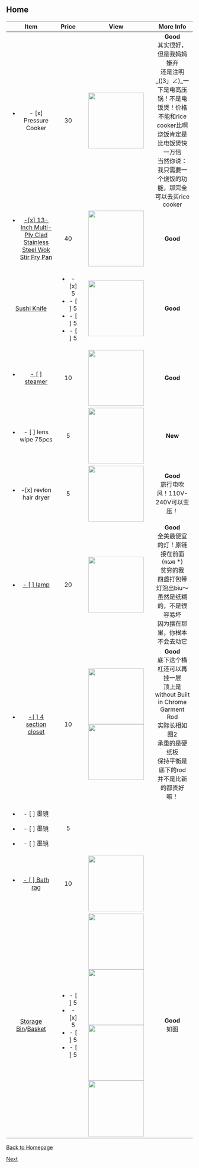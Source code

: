 ## Home



| Item | Price | View | More Info |
| :--: | :---: | :--: | :-------: |
|<ul><li>- [x] Pressure Cooker</li></ul>|30|<img src="https://ws3.sinaimg.cn/large/006tNbRwly1fucppmb9rfj30m80m8q3n.jpg" width="150" />|**Good**<br />其实很好，但是我妈妈嫌弃<br />还是注明_(¦3」∠)_一下是电高压锅！不是电饭煲！价格不能和rice cooker比啊<br />烧饭肯定是比电饭煲快一万倍<br />当然你说：我只需要一个烧饭的功能，那完全可以去买rice cooker|
|<a href="https://amzn.to/2Mwdq7T"><ul><li>-[x] 13-Inch Multi-Ply Clad Stainless Steel Wok Stir Fry Pan</ul></li></a>|40|<img src="https://images-na.ssl-images-amazon.com/images/I/61kQNlAN5KL._SL1500_.jpg" width="150">|**Good**|
|<a href="https://amzn.to/2wj8TMj">Sushi Knife</a>|<ul><li>- [x] 5</li><li>- [ ] 5</li><li>- [ ] 5</li><li>- [ ] 5</li></ul>|<img src="https://bit.ly/2MN5Fdo" width="150">|**Good**|
|<a href="https://amzn.to/2MN72bX"><ul><li>- [ ] steamer</li></ul></a>|10|<img src="https://images-na.ssl-images-amazon.com/images/I/31ng7FPz24L.jpg" width="150">|**Good**|
|<a herf="https://amzn.to/2o742ZK"><ul><li>- [ ] lens wipe 75pcs </li></ul></a>|5|<img src="https://images-na.ssl-images-amazon.com/images/I/510g3xAb8mL.jpg" width="150">|**New**|
|<ul><li> -[x] revlon hair dryer</li></ul>|5|<img src="https://bit.ly/2MtZg7A" width="150">|**Good**<br />旅行电吹风！110V-240V可以变压！|
|<a href="https://bit.ly/2Augzj9"><ul><li>- [ ] lamp </li></ul></a>|20|<img src="https://www.ikea.com/PIAimages/0529949_PE646443_S5.JPG" width="150" />|**Good**<br />全美最便宜的灯！原链接在前面(ฅωฅ *)<br />贫穷的我<br />四盏打包带灯泡出biu～<br />虽然是纸糊的，不是很容易坏<br />因为摆在那里，你根本不会去动它|
|<a href="https://amzn.to/2Myf8FO"><ul><li>-[ ] 4 section closet </li></ul></a>|10|<img src="https://images-na.ssl-images-amazon.com/images/I/91pXKH8MA2L._SL1500_.jpg" width="150"><img src="https://ws2.sinaimg.cn/large/006tNbRwly1ful8qaxk2vj30ik0gdwfq.jpg" width="150">|**Good**<br/>底下这个横杠还可以再挂一层<br />顶上是without Built in Chrome Garment Rod<br />实际长相如图2<br />承重的是硬纸板<br />保持平衡是底下的rod<br />并不是比新的都贵好嘛！|
|<ul><li>- [ ] 墨镜</li></ul><ul><li>- [ ] 墨镜</li></ul><ul><li>- [ ] 墨镜</li></ul>|5|||
|<ul><li><a href="https://bit.ly/2BI4WWz"> - [ ] Bath rag  </li></ul> </a>|10|<img src="https://bit.ly/2MR4gSM" width="150">||
|<a href="https://amzn.to/2PCsqPG" >Storage Bin</a>/<a href="https://bit.ly/2BHVMt9" >Basket</a>|<ul><li>- [ ] 5</li><li>- [x] 5</li><li>- [ ] 5</li><li>- [ ] 5</li></ul>|<img src="https://images-na.ssl-images-amazon.com/images/I/81LSie6pzrL._SX522_.jpg" width="150"> <img src="https://bit.ly/2o5sbA2" width="150"><img src="https://bit.ly/2MycAb2" width="150"><img src="https://bit.ly/2PDJXHp" width="150">|**Good**<br />如图|

[Back to Homepage](https://github.com/radium0729/Personal-Sale/blob/master/README.md)

[Next](https://github.com/radium0729/Personal-Sale/blob/master/Cosmetics.md)	